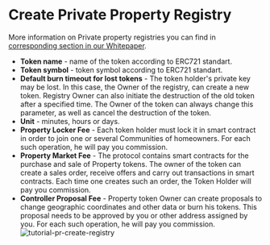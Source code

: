 <!--- 
 * Copyright ©️ 2018 Galt•Core Blockchain Company
  Nikolai Popeka [Basic Agreement](ipfs/QmaCiXUmSrP16Gz8Jdzq6AJESY1EAANmmwha15uR3c1bsS).
  
  URL: https://app.galtproject.io/#/mainnet/ppr-registry/all
  
--->

# Create Private Property Registry

More information on Private property registries you can find in [corresponding section in our Whitepaper](https://github.com/galtproject/galtproject-docs/blob/master/en/Whitepaper.md#creating-property-records-disputes-resolution-and-use-cases-in-private-property-registries). 

- **Token name** - name of the token according to ERC721 standart.
- **Token symbol** - token symbol according to ERC721 standart.
- **Default burn timeout for lost tokens** - The token holder's private key may be lost. In this case, the Owner of the registry, can create a new token. Registry Owner can also initiate the destruction of the old token after a specified time. The Owner of the token can always change this parameter, as well as cancel the destruction of the token.
- **Unit** - minutes, hours or days.
- **Property Locker Fee** - Each token holder must lock it in smart contract in order to join one or several Communities of homeowners. For each such operation, he will pay you commission.
- **Property Market Fee** - The protocol contains smart contracts for the purchase and sale of Property tokens. The owner of the token can create a sales order, receive offers and carry out transactions in smart contracts. Each time one creates such an order, the Token Holder will pay you commission.
- **Controller Proposal Fee** - Property token Owner can create proposals to change geographic coordinates and other data or burn his tokens. This proposal needs to be approved by you or other address assigned by you. For each such operation, he will pay you commission.
![tutorial-pr-create-registry](https://github.com/galtproject/galtproject-docs/blob/master/examples/en/images/tutorial-pr-create-registry.png)

